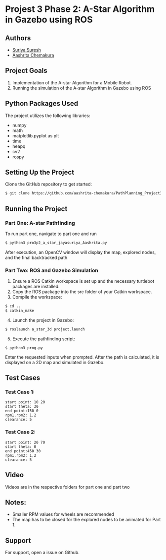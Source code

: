 # Projest 3 Phase 2: A-Star Algorithm in Gazebo using ROS

## Authors

- [Suriya Suresh](https://www.github.com/theunknowninfinite)
- [Aashrita Chemakura](https://github.com/aashrita-chemakura)

## Project Goals

1. Implementation of the A-star Algorithm
for a Mobile Robot.
2. Running the simulation of the A-star Algorithm in Gazebo using ROS 

## Python Packages Used 
The project utilizes the following libraries:
- numpy
- math
- matplotlib.pyplot as plt
- time
- heapq
- cv2
- rospy

## Setting Up the Project

Clone the GitHub repository to get started:

```bash
$ git clone https://github.com/aashrita-chemakura/PathPlanning_Project3_Phase2.git
```

## Running the Project
### Part One: A-star Pathfinding

To run part one, navigate to part one and run 
```bash
$ python3 pro3p2_a_star_jayasuriya_Aashrita.py
```
After execution, an OpenCV window will display the map, explored nodes, and the final backtracked path.

### Part Two: ROS and Gazebo Simulation
1. Ensure a ROS Catkin workspace is set up and the necessary turtlebot packages are installed.
2. Copy the ROS package into the src folder of your Catkin workspace.
3. Compile the workspace:
```bash 
$ cd ..
$ catkin_make
```
4. Launch the project in Gazebo:
```bash
$ roslaunch a_star_3d project.launch
```
5. Execute the pathfinding script:
```` 
$ python3 prog.py
````
Enter the requested inputs when prompted. After the path is calculated, it is displayed on a 2D map and simulated in Gazebo.

## Test Cases 
### Test Case 1:
````
start point: 10 20  
start theta: 30  
end point:150 0  
rpm1,rpm2: 1,2  
clearance: 5
````
### Test Case 2:
````
start point: 20 70  
start theta: 0  
end point:450 30  
rpm1,rpm2: 1,2  
clearance: 5  
````
## Video 
Videos are in the respective folders for part one and part two 

## Notes:
* Smaller RPM values for wheels are recommended 
* The map has to be closed for the explored nodes to be animated for Part 1.

## Support
For support, open a issue on Github.
